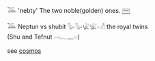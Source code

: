 𓅒 'nebty' The two noble(golden) ones. [𓋞](𓋞)  

𓅒  Neptun vs shubit 𓅭𓅭𓆤𓆤𓏏𓀭 the royal twins  
 (Shu and Tefnut  𓏏𓆑𓈖𓏏)  

see [cosmos](cosmos)  

